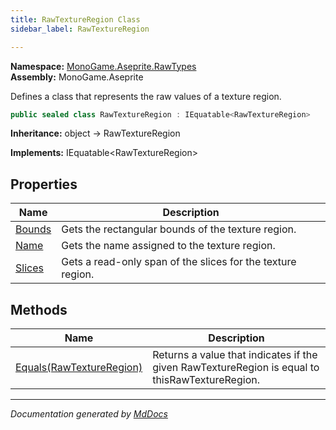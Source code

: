 ```yaml
---
title: RawTextureRegion Class
sidebar_label: RawTextureRegion

---
```


**Namespace:** [MonoGame.Aseprite.RawTypes](../)  
**Assembly:** MonoGame.Aseprite

Defines a class that represents the raw values of a texture region.

```csharp
public sealed class RawTextureRegion : IEquatable<RawTextureRegion>
```

**Inheritance:** object → RawTextureRegion

**Implements:** IEquatable\<RawTextureRegion\>

## Properties

| Name                           | Description                                                  |
| ------------------------------ | ------------------------------------------------------------ |
| [Bounds](Properties/Bounds.md) | Gets the rectangular bounds of the texture region.           |
| [Name](Properties/Name.md)     | Gets the name assigned to the texture region.                |
| [Slices](Properties/Slices.md) | Gets a read\-only span of the slices for the texture region. |

## Methods

| Name                                          | Description                                                                                    |
| --------------------------------------------- | ---------------------------------------------------------------------------------------------- |
| [Equals(RawTextureRegion)](Methods/Equals.md) | Returns a value that indicates if the given RawTextureRegion is equal to thisRawTextureRegion. |

___

*Documentation generated by [MdDocs](https://github.com/ap0llo/mddocs)*
